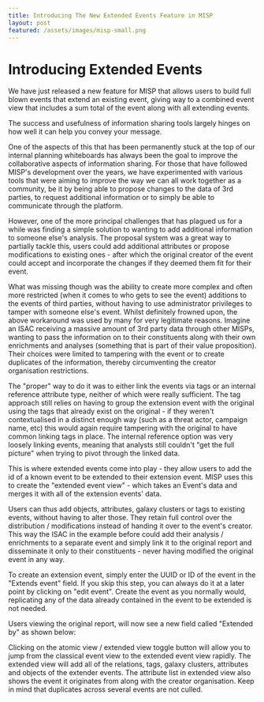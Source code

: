 ```yaml
---
title: Introducing The New Extended Events Feature in MISP
layout: post
featured: /assets/images/misp-small.png
---
```


# Introducing Extended Events

We have just released a new feature for MISP that allows users to build full blown events that extend an existing event, giving way to a combined event view that includes a sum total of the event along with all extending events.

The success and usefulness of information sharing tools largely hinges on how well it can help you convey your message.

One of the aspects of this that has been permanently stuck at the top of our internal planning whiteboards has always been the goal to improve the collaborative aspects of information sharing.
For those that have followed MISP's development over the years, we have experimented with various tools that were aiming to improve the way we can all work together as a community, be it by being able to propose changes to the data of 3rd parties, to request additional information or to simply be able to communicate through the platform.

However, one of the more principal challenges that has plagued us for a while was finding a simple solution to wanting to add additional information to someone else's analysis. The proposal system was a great way to partially tackle this, users could add additional attributes or propose modifications to existing ones - after which the original creator of the event could accept and incorporate the changes if they deemed them fit for their event.

What was missing though was the ability to create more complex and often more restricted (when it comes to who gets to see the event) additions to the events of third parties, without having to use administrator privileges to tamper with someone else's event. Whilst definitely frowned upon, the above workaround was used by many for very legitimate reasons. Imagine an ISAC receiving a massive amount of 3rd party data through other MISPs, wanting to pass the information on to their constituents along with their own enrichments and analyses (something that is part of their value proposition). Their choices were limited to tampering with the event or to create duplicates of the information, thereby circumventing the creator organisation restrictions.

The "proper" way to do it was to either link the events via tags or an internal reference attribute type, neither of which were really sufficient. The tag approach still relies on having to group the extension event with the original using the tags that already exist on the original - if they weren't contextualised in a distinct enough way (such as a threat actor, campaign name, etc) this would again require tampering with the original to have common linking tags in place. The internal reference option was very loosely linking events, meaning that analysts still couldn't "get the full picture" when trying to pivot through the linked data.

This is where extended events come into play - they allow users to add the id of a known event to be extended to their extension event. MISP uses this to create the "extended event view" - which takes an Event's data and merges it with all of the extension events' data.

Users can thus add objects, attributes, galaxy clusters or tags to existing events, without having to alter those. They retain full control over the distribution / modifications instead of handing it over to the event's creator. This way the ISAC in the example before could add their analysis / enrichments to a separate event and simply link it to the original report and disseminate it only to their constituents - never having modified the original event in any way.

To create an extension event, simply enter the UUID or ID of the event in the "Extends event" field. If you skip this step, you can always do it at a later point by clicking on "edit event". Create the event as you normally would, replicating any of the data already contained in the event to be extended is not needed.

Users viewing the original report, will now see a new field called "Extended by" as shown below:

Clicking on the atomic view / extended view toggle button will allow you to jump from the classical event view to the extended event view rapidly. The extended view will add all of the relations, tags, galaxy clusters, attributes and objects of the extender events. The attribute list in extended view also shows the event it originates from along with the creator organisation. Keep in mind that duplicates across several events are not culled.


